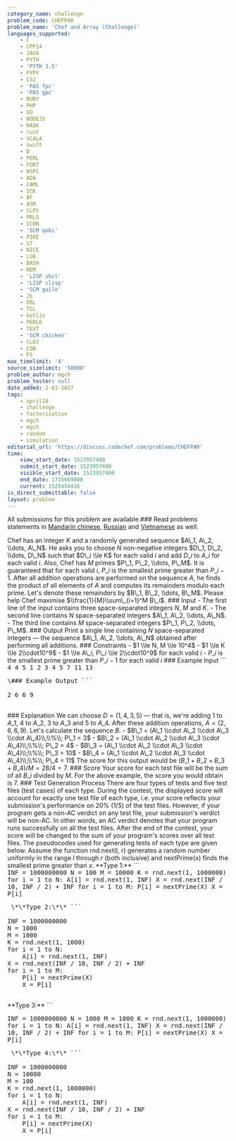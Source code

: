 ```yaml
---
category_name: challenge
problem_code: CHEFPAR
problem_name: 'Chef and Array (Challenge)'
languages_supported:
    - C
    - CPP14
    - JAVA
    - PYTH
    - 'PYTH 3.5'
    - PYPY
    - CS2
    - 'PAS fpc'
    - 'PAS gpc'
    - RUBY
    - PHP
    - GO
    - NODEJS
    - HASK
    - rust
    - SCALA
    - swift
    - D
    - PERL
    - FORT
    - WSPC
    - ADA
    - CAML
    - ICK
    - BF
    - ASM
    - CLPS
    - PRLG
    - ICON
    - 'SCM qobi'
    - PIKE
    - ST
    - NICE
    - LUA
    - BASH
    - NEM
    - 'LISP sbcl'
    - 'LISP clisp'
    - 'SCM guile'
    - JS
    - ERL
    - TCL
    - kotlin
    - PERL6
    - TEXT
    - 'SCM chicken'
    - CLOJ
    - COB
    - FS
max_timelimit: '4'
source_sizelimit: '50000'
problem_author: mgch
problem_tester: null
date_added: 2-01-2017
tags:
    - april18
    - challenge
    - factorization
    - mgch
    - mgch
    - random
    - simulation
editorial_url: 'https://discuss.codechef.com/problems/CHEFPAR'
time:
    view_start_date: 1523957400
    submit_start_date: 1523957400
    visible_start_date: 1523957400
    end_date: 1735669800
    current: 1525454416
is_direct_submittable: false
layout: problem
---
```

All submissions for this problem are available.### Read problems statements in [Mandarin chinese](http://www.codechef.com/download/translated/APRIL18/mandarin/CHEFPAR.pdf), [Russian](http://www.codechef.com/download/translated/APRIL18/russian/CHEFPAR.pdf) and [Vietnamese](http://www.codechef.com/download/translated/APRIL18/vietnamese/CHEFPAR.pdf) as well.

Chef has an integer $K$ and a randomly generated sequence $A\_1, A\_2, \\dots, A\_N$. He asks you to choose $N$ non-negative integers $D\_1, D\_2, \\dots, D\_N$ such that $D\_i \\le K$ for each valid $i$ and add $D\_i$ to $A\_i$ for each valid $i$. Also, Chef has $M$ primes $P\_1, P\_2, \\dots, P\_M$. It is guaranteed that for each valid $i$, $P\_i$ is the smallest prime greater than $P\_{i-1}$. After all addition operations are performed on the sequence $A$, he finds the product of all elements of $A$ and computes its remainders modulo each prime. Let's denote these remainders by $B\_1, B\_2, \\dots, B\_M$. Please help Chef maximise $\\frac{1}{M}\\sum\_{i=1}^M B\_i$. ### Input - The first line of the input contains three space-separated integers $N$, $M$ and $K$. - The second line contains $N$ space-separated integers $A\_1, A\_2, \\dots, A\_N$. - The third line contains $M$ space-separated integers $P\_1, P\_2, \\dots, P\_M$. ### Output Print a single line containing $N$ space-separated integers — the sequence $A\_1, A\_2, \\dots, A\_N$ obtained after performing all additions. ### Constraints - $1 \\le N, M \\le 10^4$ - $1 \\le K \\le 2\\cdot10^9$ - $1 \\le A\_i, P\_i \\le 2\\cdot10^9$ for each valid $i$ - $P\_i$ is the smallest prime greater than $P\_{i-1}$ for each valid $i$ ### Example Input ```
<tt>
4 4 5
1 2 3 4
5 7 11 13
</tt>
<pre>
\### Example Output ```
<tt>
2 6 6 9
</tt>
</pre>
\### Explanation We can choose $D = (1, 4, 3, 5)$ — that is, we're adding $1$ to $A\_1$, $4$ to $A\_2$, $3$ to $A\_3$ and $5$ to $A\_4$. After these addition operations, $A = (2, 6, 6, 9)$. Let's calculate the sequence $B$. - $B\_1 = (A\_1 \\cdot A\_2 \\cdot A\_3 \\cdot A\_4)\\;\\%\\; P\_1 = 3$ - $B\_2 = (A\_1 \\cdot A\_2 \\cdot A\_3 \\cdot A\_4)\\;\\%\\; P\_2 = 4$ - $B\_3 = (A\_1 \\cdot A\_2 \\cdot A\_3 \\cdot A\_4)\\;\\%\\; P\_3 = 10$ - $B\_4 = (A\_1 \\cdot A\_2 \\cdot A\_3 \\cdot A\_4)\\;\\%\\; P\_4 = 11$ The score for this output would be $(B\_1 + B\_2 + B\_3 + B\_4) / M = 28 / 4 = 7$. ### Score Your score for each test file will be the sum of all $B\_i$ divided by $M$. For the above example, the score you would obtain is $7$. ### Test Generation Process There are four types of tests and five test files (test cases) of each type. During the contest, the displayed score will account for exactly one test file of each type, i.e. your score reflects your submission's performance on 20% (1/5) of the test files. However, if your program gets a non-AC verdict on any test file, your submission's verdict will be non-AC. In other words, an AC verdict denotes that your program runs successfully on all the test files. After the end of the contest, your score will be changed to the sum of your program's scores over all test files. The pseudocodes used for generating tests of each type are given below. Assume the function rnd.next(l, r) generates a random number uniformly in the range $l$ through $r$ (both inclusive) and nextPrime(x) finds the smallest prime greater than $x$. \*\*Type 1:\*\* ```
<tt>     
INF = 1000000000
N = 100
M = 10000
K = rnd.next(1, 1000000)
for i = 1 to N:
	A[i] = rnd.next(1, INF)
X = rnd.next(INF / 10, INF / 2) + INF
for i = 1 to M:
	P[i] = nextPrime(X)
	X = P[i]
</tt>
<pre>
 \*\*Type 2:\*\* ```
<tt>     
INF = 1000000000
N = 1000
M = 1000
K = rnd.next(1, 1000)
for i = 1 to N:
	A[i] = rnd.next(1, INF)
X = rnd.next(INF / 10, INF / 2) + INF
for i = 1 to M:
	P[i] = nextPrime(X)
	X = P[i]
</tt>
</pre>
 \*\*Type 3:\*\* ```
<tt>     

INF = 1000000000
N = 1000
M = 1000
K = rnd.next(1, 1000000)
for i = 1 to N:
	A[i] = rnd.next(1, INF)
X = rnd.next(INF / 10, INF / 2) + INF
for i = 1 to M:
	P[i] = nextPrime(X)
	X = P[i]
</tt>
<pre>
 \*\*Type 4:\*\* ```
<tt>     
INF = 1000000000
N = 10000
M = 100
K = rnd.next(1, 1000000)
for i = 1 to N:
	A[i] = rnd.next(1, INF)
X = rnd.next(INF / 10, INF / 2) + INF
for i = 1 to M:
	P[i] = nextPrime(X)
	X = P[i]
</tt>
</pre>